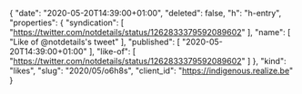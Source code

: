 {
  "date": "2020-05-20T14:39:00+01:00",
  "deleted": false,
  "h": "h-entry",
  "properties": {
    "syndication": [
      "https://twitter.com/notdetails/status/1262833379592089602"
    ],
    "name": [
      "Like of @notdetails's tweet"
    ],
    "published": [
      "2020-05-20T14:39:00+01:00"
    ],
    "like-of": [
      "https://twitter.com/notdetails/status/1262833379592089602"
    ]
  },
  "kind": "likes",
  "slug": "2020/05/o6h8s",
  "client_id": "https://indigenous.realize.be"
}
